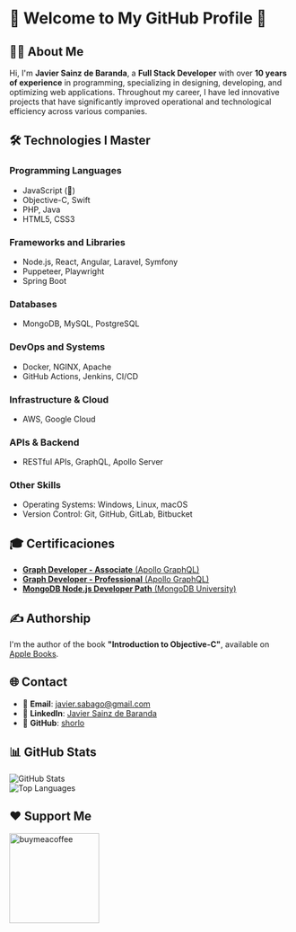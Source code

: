 # 🌟 Welcome to My GitHub Profile 🚀

## 👨‍💻 About Me
Hi, I'm **Javier Sainz de Baranda**, a **Full Stack Developer** with over **10 years of experience** in programming, specializing in designing, developing, and optimizing web applications. Throughout my career, I have led innovative projects that have significantly improved operational and technological efficiency across various companies.

## 🛠️ Technologies I Master
### Programming Languages
- JavaScript (🌟)
- Objective-C, Swift
- PHP, Java
- HTML5, CSS3

### Frameworks and Libraries
- Node.js, React, Angular, Laravel, Symfony
- Puppeteer, Playwright
- Spring Boot

### Databases
- MongoDB, MySQL, PostgreSQL

### DevOps and Systems
- Docker, NGINX, Apache
- GitHub Actions, Jenkins, CI/CD

### Infrastructure & Cloud
- AWS, Google Cloud

### APIs & Backend
- RESTful APIs, GraphQL, Apollo Server

### Other Skills
- Operating Systems: Windows, Linux, macOS
- Version Control: Git, GitHub, GitLab, Bitbucket

## 🎓 Certificaciones
- [**Graph Developer - Associate** (Apollo GraphQL)](https://www.apollographql.com/tutorials/certifications/4f49ad42-709f-462e-a118-5c9b237ab2e9)
- [**Graph Developer - Professional** (Apollo GraphQL)](https://www.apollographql.com/tutorials/certifications/e031d2e2-f3e9-449b-8114-facb2ebf91f3)
- [**MongoDB Node.js Developer Path** (MongoDB University)](https://learn.mongodb.com/c/UgN3gvX4RqqqMDRMK3NB0g)

## ✍️ Authorship
I'm the author of the book **"Introduction to Objective-C"**, available on [Apple Books](https://books.apple.com/us/book/introducci%C3%B3n-a-objetive-c/id1408127002).

## 🌐 Contact
- 📧 **Email**: [javier.sabago@gmail.com](mailto:javier.sabago@gmail.com)  
- 💼 **LinkedIn**: [Javier Sainz de Baranda](https://www.linkedin.com/in/javier-sainz-de-baranda)  
- 🐙 **GitHub**: [shorlo](https://github.com/shorlo)  

## 📊 GitHub Stats
![GitHub Stats](https://github-readme-stats.vercel.app/api?username=shorlo&show_icons=true&theme=radical)  
![Top Languages](https://github-readme-stats.vercel.app/api/top-langs/?username=shorlo&layout=compact&theme=radical)

## ❤️ Support Me 

<a href="https://buymeacoffee.com/shorlo">
<img src="https://cdn.buymeacoffee.com/buttons/v2/default-yellow.png" width="160" alt="buymeacoffee" />
</a>



